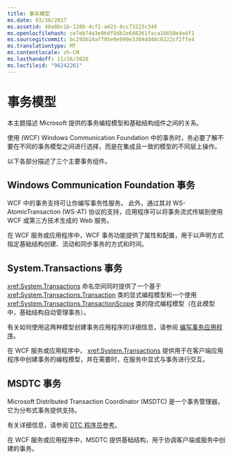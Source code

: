 ```yaml
---
title: 事务模型
ms.date: 03/30/2017
ms.assetid: 48a8bc1b-128b-4cf1-a421-8cc73223c340
ms.openlocfilehash: ce7eb74a3e06df8db2e6d8261faca16650e4e4f1
ms.sourcegitcommit: bc293b14af795e0e999e3304dd40c0222cf2ffe4
ms.translationtype: MT
ms.contentlocale: zh-CN
ms.lasthandoff: 11/26/2020
ms.locfileid: "96242261"
---
```

# <a name="transaction-models"></a>事务模型

本主题描述 Microsoft 提供的事务编程模型和基础结构组件之间的关系。  
  
 使用 (WCF) Windows Communication Foundation 中的事务时，务必要了解不要在不同的事务模型之间进行选择，而是在集成且一致的模型的不同层上操作。  
  
 以下各部分描述了三个主要事务组件。  
  
## <a name="windows-communication-foundation-transactions"></a>Windows Communication Foundation 事务  

 WCF 中的事务支持可让你编写事务性服务。 此外，通过其对 WS-AtomicTransaction (WS-AT) 协议的支持，应用程序可以将事务流式传输到使用 WCF 或第三方技术生成的 Web 服务。  
  
 在 WCF 服务或应用程序中，WCF 事务功能提供了属性和配置，用于以声明方式指定基础结构创建、流动和同步事务的方式和时间。  
  
## <a name="systemtransactions-transactions"></a>System.Transactions 事务  

 <xref:System.Transactions> 命名空间同时提供了一个基于 <xref:System.Transactions.Transaction> 类的显式编程模型和一个使用 <xref:System.Transactions.TransactionScope> 类的隐式编程模型（在此模型中，基础结构自动管理事务）。  
  
 有关如何使用这两种模型创建事务应用程序的详细信息，请参阅 [编写事务应用程序](https://go.microsoft.com/fwlink/?LinkId=94947)。  
  
 在 WCF 服务或应用程序中， <xref:System.Transactions> 提供用于在客户端应用程序中创建事务的编程模型，并在需要时，在服务中显式与事务进行交互。  
  
## <a name="msdtc-transactions"></a>MSDTC 事务  

 Microsoft Distributed Transaction Coordinator (MSDTC) 是一个事务管理器，它为分布式事务提供支持。  
  
 有关详细信息，请参阅 [DTC 程序员参考](/previous-versions/windows/desktop/ms686108(v=vs.85))。  
  
 在 WCF 服务或应用程序中，MSDTC 提供基础结构，用于协调客户端或服务中创建的事务。
